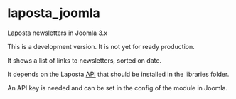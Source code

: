 # laposta_joomla
Laposta newsletters in Joomla 3.x

This is a development version. It is not yet for ready production.

It shows a list of links to newsletters, sorted on date. 

It depends on the Laposta [API](https://github.com/laposta/laposta-api-php) that should be installed in the libraries folder.

An API key is needed and can be set in the config of the module in Joomla.

